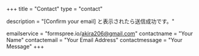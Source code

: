 +++
title = "Contact"
type = "contact"

description = "[Confirm your email] と表示されたら送信成功です。"

emailservice = "formspree.io/akira206@gmail.com"
contactname = "Your Name"
contactemail = "Your Email Address"
contactmessage = "Your Message"
+++
